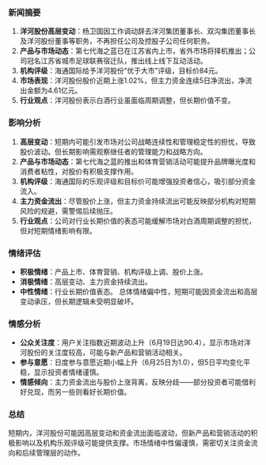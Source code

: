 ### 新闻摘要
1. **洋河股份高层变动**：杨卫国因工作调动辞去洋河集团董事长、双沟集团董事长及洋河股份董事等职务，不再担任公司及控股子公司任何职务。
2. **产品与市场动态**：第七代海之蓝已在江苏省内上市，省外市场将择机推出；公司冠名江苏省城市足球联赛宿迁队，推出线上线下互动活动。
3. **机构评级**：海通国际给予洋河股份“优于大市”评级，目标价84元。
4. **市场表现**：洋河股份股价近期上涨1.02%，但主力资金连续5日净流出，净流出金额为4.61亿元。
5. **行业观点**：洋河股份表示白酒行业虽面临周期调整，但长期价值不变。

### 影响分析
1. **高层变动**：短期内可能引发市场对公司战略连续性和管理稳定性的担忧，导致股价波动。但长期影响需观察继任者的管理能力和战略方向。
2. **产品与市场动态**：第七代海之蓝的推出和体育营销活动可能提升品牌曝光度和消费者粘性，对股价有积极支撑作用。
3. **机构评级**：海通国际的乐观评级和目标价可能增强投资者信心，吸引部分资金流入。
4. **主力资金流出**：尽管股价上涨，但主力资金持续流出可能反映部分机构对短期风险的规避，需警惕后续抛压。
5. **行业观点**：公司对行业长期价值的表态可能缓解市场对白酒周期调整的担忧，但对短期情绪影响有限。

### 情绪评估
- **积极情绪**：产品上市、体育营销、机构评级上调、股价上涨。
- **消极情绪**：高层变动、主力资金持续流出。
- **中性情绪**：行业长期价值表态。
总体情绪偏中性，短期可能因资金流出和高层变动承压，但长期逻辑未受明显破坏。

### 情感分析
- **公众关注度**：用户关注指数近期波动上升（6月19日达90.4），显示市场对洋河股份的关注度较高，可能与新产品和营销活动相关。
- **参与意愿**：日度参与意愿近期小幅上升（6月25日为1.0），但5日平均变化平稳，显示投资者情绪谨慎。
- **情感倾向**：主力资金流出与股价上涨背离，反映分歧——部分投资者可能借利好兑现，而另一些则看好长期价值。

### 总结
短期内，洋河股份可能因高层变动和资金流出面临波动，但新产品和营销活动的积极影响以及机构乐观评级可能提供支撑。市场情绪中性偏谨慎，需密切关注资金流向和后续管理层的动作。